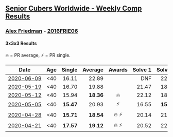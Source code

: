 <style>table {white-space: nowrap;}</style>

## [Senior Cubers Worldwide - Weekly Comp Results](/scw-comp/results/)
### [Alex Friedman](../alex_friedman.md) - [2016FRIE06](https://www.worldcubeassociation.org/persons/2016FRIE06?event=333)
#### 3x3x3 Results

🔥 = PR average, ⚡ = PR single.

| Date | Age | Single | Average | Awards | Solve 1 | Solve 2 | Solve 3 | Solve 4 | Solve 5 | Video |
| :--: | :--: | --: | --: | :--: | --: | --: | --: | --: | --: | :-- |
| [2020-06-09](../../results/333/2020-06-09.md) | <40 | 16.11 | 22.89 |  | DNF | 22.65 | 17.16 | 28.87 | 16.11 | [Link](https://www.facebook.com/events/903549840109576/permalink/907936913004202/) |
| [2020-05-19](../../results/333/2020-05-19.md) | <40 | 16.70 | 19.88 |  | 21.47 | 18.58 | 28.71 | 19.59 | 16.70 | [Link](https://www.facebook.com/events/1880761498725633/permalink/1881032082031908/) |
| [2020-05-12](../../results/333/2020-05-12.md) | <40 | 15.94 | **18.36** | 🔥 | 22.12 | 18.52 | 18.11 | 18.45 | 15.94 | [Link](https://www.facebook.com/events/546188069600739/permalink/550338852518994/) |
| [2020-05-05](../../results/333/2020-05-05.md) | <40 | **15.47** | 20.93 | ⚡ | 16.55 | **15.47** | 24.45 | 21.79 | 29.27 | [Link](https://www.facebook.com/events/3313106775587396/permalink/3318780915019982/) |
| [2020-04-28](../../results/333/2020-04-28.md) | <40 | **15.71** | **18.54** | 🔥 ⚡ | 20.14 | 21.87 | 17.98 | 17.50 | **15.71** | [Link](https://www.facebook.com/events/535188653858103/permalink/538721276838174/) |
| [2020-04-21](../../results/333/2020-04-21.md) | <40 | **17.57** | **19.12** | 🔥 ⚡ | 20.52 | 22.53 | 19.25 | **17.57** | 17.60 | [Link](https://www.facebook.com/events/880278499062375/permalink/883238492099709/) |


<!-- Global site tag (gtag.js) - Google Analytics -->
<script async src="https://www.googletagmanager.com/gtag/js?id=UA-86348435-3"></script>
<script>window.dataLayer = window.dataLayer || []; function gtag() {dataLayer.push(arguments);} gtag('js', new Date()); gtag('config', 'UA-86348435-3');</script>
